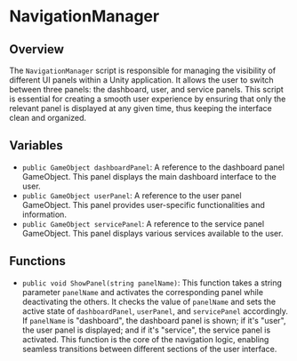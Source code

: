 # NavigationManager

## Overview
The `NavigationManager` script is responsible for managing the visibility of different UI panels within a Unity application. It allows the user to switch between three panels: the dashboard, user, and service panels. This script is essential for creating a smooth user experience by ensuring that only the relevant panel is displayed at any given time, thus keeping the interface clean and organized.

## Variables
- `public GameObject dashboardPanel`: A reference to the dashboard panel GameObject. This panel displays the main dashboard interface to the user.
- `public GameObject userPanel`: A reference to the user panel GameObject. This panel provides user-specific functionalities and information.
- `public GameObject servicePanel`: A reference to the service panel GameObject. This panel displays various services available to the user.

## Functions
- `public void ShowPanel(string panelName)`: This function takes a string parameter `panelName` and activates the corresponding panel while deactivating the others. It checks the value of `panelName` and sets the active state of `dashboardPanel`, `userPanel`, and `servicePanel` accordingly. If `panelName` is "dashboard", the dashboard panel is shown; if it's "user", the user panel is displayed; and if it's "service", the service panel is activated. This function is the core of the navigation logic, enabling seamless transitions between different sections of the user interface.